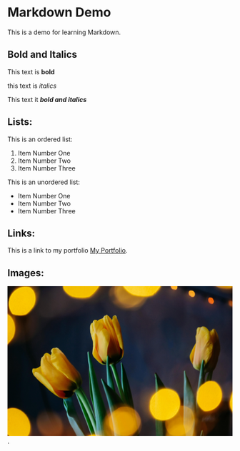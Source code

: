 # Markdown Demo

This is a demo for learning Markdown. 

## Bold and Italics

This text is **bold**

this text is _italics_

This text it **_bold and italics_**


## Lists:

This is an ordered list:

1. Item Number One
2. Item Number Two
3. Item Number Three


This is an unordered list:
- Item Number One
- Item Number Two
- Item Number Three


## Links:

This is a link to my portfolio [My Portfolio](https://google.ca).

## Images:

![Yellow Tulips](tulips.jpg).